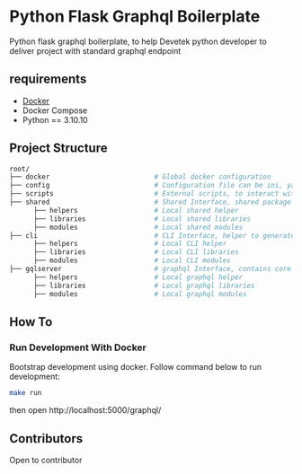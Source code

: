 # Python Flask Graphql Boilerplate

Python flask graphql boilerplate, to help Devetek python developer to deliver project with standard graphql endpoint 

## requirements

- [Docker](https://github.com/devetek/belajar-docker)
- Docker Compose
- Python == 3.10.10

## Project Structure

```sh
root/
├── docker                          # Global docker configuration
├── config                          # Configuration file can be ini, yaml, json, yoml
├── scripts                         # External scripts, to interact with CI / CD
├── shared                          # Shared Interface, shared package for all application
      ├── helpers                   # Local shared helper
      ├── libraries                 # Local shared libraries
      ├── modules                   # Local shared modules
├── cli                             # CLI Interface, helper to generate preset env pre graphql run
      ├── helpers                   # Local CLI helper
      ├── libraries                 # Local CLI libraries
      ├── modules                   # Local CLI modules
├── gqlserver                       # graphql Interface, contains core of graphql instance
      ├── helpers                   # Local graphql helper
      ├── libraries                 # Local graphql libraries
      ├── modules                   # Local graphql modules
```

## How To

### Run Development With Docker

Bootstrap development using docker. Follow command below to run development:

```sh
make run
```

then open http://localhost:5000/graphql/

## Contributors

Open to contributor